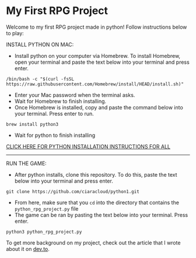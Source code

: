 # My First RPG Project

Welcome to my first RPG project made in python! Follow instructions below to play:

INSTALL PYTHON ON MAC:

- Install python on your computer via Homebrew. To install Homebrew, open your terminal and paste the text below into your terminal and press enter.

```
/bin/bash -c "$(curl -fsSL https://raw.githubusercontent.com/Homebrew/install/HEAD/install.sh)"
```

- Enter your Mac password when the terminal asks.
- Wait for Homebrew to finish installing.
- Once Homebrew is installed, copy and paste the command below into your terminal. Press enter to run.

```
brew install python3
```

- Wait for python to finish installing

[CLICK HERE FOR PYTHON INSTALLATION INSTRUCTIONS FOR ALL](https://realpython.com/installing-python/#how-to-install-from-homebrew)

---

RUN THE GAME:

- After python installs, clone this repository. To do this, paste the text below into your terminal and press enter.

```
git clone https://github.com/ciaracloud/python1.git
```

- From here, make sure that you `cd` into the directory that contains the `python_rpg_project.py` file
- The game can be ran by pasting the text below into your terminal. Press enter.

```
python3 python_rpg_project.py
```

To get more background on my project, check out the article that I wrote about it on [dev.to](https://dev.to/ciaracloud/i-made-my-first-rpg-in-python-2dhj).
